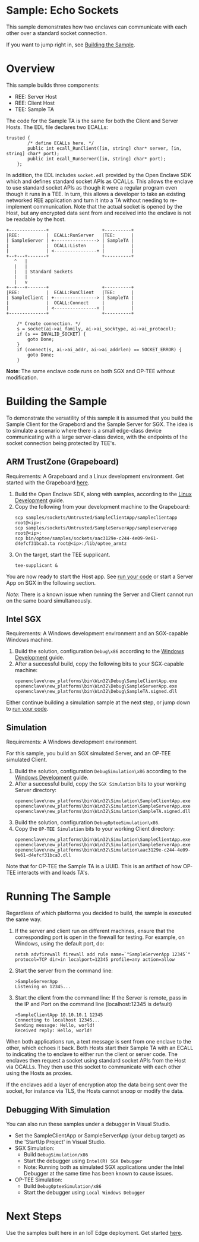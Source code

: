 Sample: Echo Sockets
=============

This sample demonstrates how two enclaves can communicate with each other over a standard socket connection.

If you want to jump right in, see [Building the Sample](sample_sockets.md#building-the-sample).

# Overview

This sample builds three components:

* REE: Server Host
* REE: Client Host
* TEE: Sample TA

The code for the Sample TA is the same for both the Client and Server Hosts.
The EDL file declares two ECALLs:

```
trusted {
        /* define ECALLs here. */
        public int ecall_RunClient([in, string] char* server, [in, string] char* port);
        public int ecall_RunServer([in, string] char* port);
    };
```

In addition, the EDL includes `socket.edl` provided by the Open Enclave SDK which and defines standard socket APIs as OCALLs.
This allows the enclave to use standard socket APIs as though it were a regular program even though it runs in a TEE.
In turn, this allows a developer to take an existing networked REE application and turn it into a TA without needing to re-implement communication.
Note that the actual socket is opened by the Host, but any encrypted data sent from and received into the enclave is not be readable by the host.

```
+--------------+                    +----------+
|REE:          |  ECALL:RunServer   |TEE:      |
| SampleServer | +----------------> | SampleTA |
|              |  OCALL:Listen      |          |
|              | <----------------+ |          |
+--+---+-------+                    +----------+
   ^   |
   |   |
   |   | Standard Sockets
   |   |
   |   v
+--+---+-------+                    +----------+
|REE:          |  ECALL:RunClient   |TEE:      |
| SampleClient | +----------------> | SampleTA |
|              |  OCALL:Connect     |          |
|              | <----------------+ |          |
+--------------+                    +----------+
```

```
    /* Create connection. */
    s = socket(ai->ai_family, ai->ai_socktype, ai->ai_protocol);
    if (s == INVALID_SOCKET) {
        goto Done;
    }
    if (connect(s, ai->ai_addr, ai->ai_addrlen) == SOCKET_ERROR) {
        goto Done;
    }
```

**Note**: The same enclave code runs on both SGX and OP-TEE without modification.

# Building the Sample

To demonstrate the versatility of this sample it is assumed that you build the Sample Client for the Grapebord and the Sample Server for SGX.
The idea is to simulate a scenario where there is a small edge-class device communicating with a large server-class device, 
with the endpoints of the socket connection being protected by TEE's.

## ARM TrustZone (Grapeboard)

Requirements: A Grapeboard and a Linux development environment.
Get started with the Grapeboard [here](grapeboard.md).

1) Build the Open Enclave SDK, along with samples, according to the [Linux Development](linux_arm_dev.md#building-the-sdk) guide.
2) Copy the following from your development machine to the Grapeboard:
    ```
    scp samples/sockets/Untrusted/SampleClientApp/sampleclientapp root@<ip>:
    scp samples/sockets/Untrusted/SampleServerApp/sampleserverapp root@<ip>:
    scp bin/optee/samples/sockets/aac3129e-c244-4e09-9e61-d4efcf31bca3.ta root@<ip>:/lib/optee_armtz
    ```
3) On the target, start the TEE supplicant.
    ```
    tee-supplicant &
    ```
 You are now ready to start the Host app.
 See [run your code](sample_sockets.md#running-the-sample) or start a Server App on SGX in the following section.
 
 *Note*: There is a known issue when running the Server and Client cannot run on the same board simultaneously.
 
## Intel SGX

Requirements: A Windows development environment and an SGX-capable Windows machine.

1) Build the solution, configuration `Debug\x86` according to the [Windows Development](win_sgx_dev.md) guide.
2) After a successful build, copy the following bits to your SGX-capable machine:
   ```
   openenclave\new_platforms\bin\Win32\Debug\SampleClientApp.exe
   openenclave\new_platforms\bin\Win32\Debug\SampleServerApp.exe
   openenclave\new_platforms\bin\Win32\Debug\SampleTA.signed.dll
   ```

Either continue building a simulation sample at the next step, or jump down to [run your code](sample_sockets.md#running-the-sample).

## Simulation

Requirements: A Windows development environment.

For this sample, you build an SGX simulated Server, and an OP-TEE simulated Client.

1) Build the solution, configuration `DebugSimulation\x86` according to the [Windows Development](win_sgx_dev.md) guide.
2) After a successful build, copy the `SGX Simulation` bits to your working Server directory:
   ```
   openenclave\new_platforms\bin\Win32\Simulation\SampleClientApp.exe
   openenclave\new_platforms\bin\Win32\Simulation\SampleServerApp.exe
   openenclave\new_platforms\bin\Win32\Simulation\SampleTA.signed.dll
   ```
3) Build the solution, configuration `DebugOpteeSimulation\x86`.
4) Copy the `OP-TEE Simulation` bits to your working Client directory:
   ```
   openenclave\new_platforms\bin\Win32\Simulation\SampleClientApp.exe
   openenclave\new_platforms\bin\Win32\Simulation\SampleServerApp.exe
   openenclave\new_platforms\bin\Win32\Simulation\aac3129e-c244-4e09-9e61-d4efcf31bca3.dll
   ```
Note that for OP-TEE the Sample TA is a UUID.
This is an artifact of how OP-TEE interacts with and loads TA's.

# Running The Sample

Regardless of which platforms you decided to build, the sample is executed the same way.

1. If the server and client run on different machines, ensure that the corresponding port is open in the firewall for testing.
For example, on Windows, using the default port, do:
    ```
    netsh advfirewall firewall add rule name=`"SampleServerApp 12345`" protocol=TCP dir=in localport=12345 profile=any action=allow
    ```
2. Start the server from the command line:
    ```
    >SampleServerApp
    Listening on 12345...
    ```
3. Start the client from the command line: 
   If the Server is remote, pass in the IP and Port on the command line (localhost:12345 is default)
    ```
    >SampleClientApp 10.10.10.1 12345
    Connecting to localhost 12345...
    Sending message: Hello, world!
    Received reply: Hello, world!
    ``` 

When both applications run, a text message is sent from one enclave to the other, which echoes it back. 
Both Hosts start their Sample TA with an ECALL to indicating the to enclave to either run the client or server code.
The enclaves then request a socket using standard socket APIs from the Host via OCALLs.
They then use this socket to communicate with each other using the Hosts as proxies.

If the enclaves add a layer of encryption atop the data being sent over the socket,
for instance via TLS, the Hosts cannot snoop or modify the data.

## Debugging With Simulation

You can also run these samples under a debugger in Visual Studio.

* Set the SampleClientApp or SampleServerApp (your debug target) as the 'StartUp Project' in Visual Studio.
* SGX Simulation:
    * Build `DebugSimulation/x86`
    * Start the debugger using `Intel(R) SGX Debugger`
    * Note: Running both as simulated SGX applications under the Intel Debugger at the same time has been known to cause issues.
* OP-TEE Simulation:
    * Build `DebugOpteeSimulation/x86`
    * Start the debugger using `Local Windows Debugger`

# Next Steps

Use the samples built here in an IoT Edge deployment. Get started [here](sample_edge_sockets.md).

